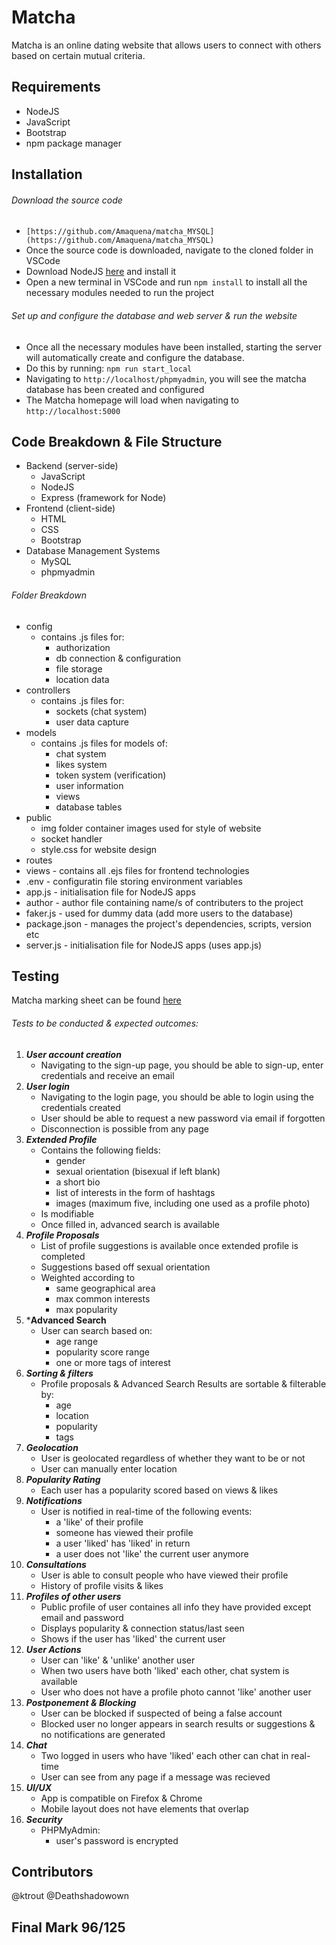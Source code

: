 # Matcha
Matcha is an online dating website that allows users to connect with others based on certain mutual criteria.

## Requirements
- NodeJS
- JavaScript
- Bootstrap
- npm package manager

## Installation
###### Download the source code
- ```[https://github.com/Amaquena/matcha_MYSQL](https://github.com/Amaquena/matcha_MYSQL)```
- Once the source code is downloaded, navigate to the cloned folder in VSCode
- Download NodeJS [here](https://nodejs.org/en/download/) and install it
- Open a new terminal in VSCode and run ```npm install``` to install all the necessary modules needed to run the project

###### Set up and configure the database and web server & run the website
- Once all the necessary modules have been installed, starting the server will automatically create and configure the database.
- Do this by running: ```npm run start_local```
- Navigating to ```http://localhost/phpmyadmin```, you will see the matcha database has been created and configured
- The Matcha homepage will load when navigating to ```http://localhost:5000```

## Code Breakdown & File Structure
- Backend (server-side)
    - JavaScript
    - NodeJS
    - Express (framework for Node)
- Frontend (client-side)
    - HTML
    - CSS
    - Bootstrap
- Database Management Systems
    - MySQL
    - phpmyadmin

###### Folder Breakdown
- config
    - contains .js files for:
        - authorization
        - db connection & configuration 
        - file storage
        - location data
- controllers
    - contains .js files for:
        - sockets (chat system)
        - user data capture
- models
    - contains .js files for models of:
        - chat system
        - likes system
        - token system (verification)
        - user information
        - views
        - database tables
- public
    - img folder container images used for style of website
    - socket handler
    - style.css for website design
- routes
- views - contains all .ejs files for frontend technologies
- .env - configuratin file storing environment variables
- app.js - initialisation file for NodeJS apps
- author - author file containing name/s of contributers to the project
- faker.js - used for dummy data (add more users to the database)
- package.json - manages the project's dependencies, scripts, version etc
- server.js - initialisation file for NodeJS apps (uses app.js)

## Testing
Matcha marking sheet can be found [here](https://github.com/wethinkcode-students/web/blob/master/2%20-%20matcha/matcha.markingsheet.pdf)
###### Tests to be conducted & expected outcomes:
1. ***User account creation***
    - Navigating to the sign-up page, you should be able to sign-up, enter credentials and receive an email 
2. ***User login***
    - Navigating to the login page, you should be able to login using the credentials created
    - User should be able to request a new password via email if forgotten
    - Disconnection is possible from any page
3. ***Extended Profile***
    - Contains the following fields:
        - gender
        - sexual orientation (bisexual if left blank)
        - a short bio
        - list of interests in the form of hashtags
        - images (maximum five, including one used as a profile photo)
    - Is modifiable
    - Once filled in, advanced search is available
4. ***Profile Proposals***
    - List of profile suggestions is available once extended profile is completed
    - Suggestions based off sexual orientation
    - Weighted according to
        - same geographical area
        - max common interests
        - max popularity
5. ***Advanced Search**
    - User can search based on:
        - age range
        - popularity score range
        - one or more tags of interest
6. ***Sorting & filters***
    - Profile proposals & Advanced Search Results are sortable & filterable by:
        - age
        - location
        - popularity
        - tags
7. ***Geolocation***
    - User is geolocated regardless of whether they want to be or not 
    - User can manually enter location
8. ***Popularity Rating***
    - Each user has a popularity scored based on views & likes
9. ***Notifications***
    - User is notified in real-time of the following events:
        - a 'like' of their profile
        - someone has viewed their profile
        - a user 'liked' has 'liked' in return
        - a user does not 'like' the current user anymore
10. ***Consultations***
    - User is able to consult people who have viewed their profile
    - History of profile visits & likes
11. ***Profiles of other users***
    - Public profile of user containes all info they have provided except email and password
    - Displays popularity & connection status/last seen
    - Shows if the user has 'liked' the current user
12. ***User Actions***
    - User can 'like' & 'unlike' another user
    - When two users have both 'liked' each other, chat system is available
    - User who does not have a profile photo cannot 'like' another user
13. ***Postponement & Blocking***
    - User can be blocked if suspected of being a false account
    - Blocked user no longer appears in search results or suggestions & no notifications are generated
14. ***Chat***
    - Two logged in users who have 'liked' each other can chat in real-time
    - User can see from any page if a message was recieved
15. ***UI/UX***
    - App is compatible on Firefox & Chrome
    - Mobile layout does not have elements that overlap
16. ***Security***
    - PHPMyAdmin:
        - user's password is encrypted

## Contributors
@ktrout @Deathshadowown
## Final Mark 96/125
